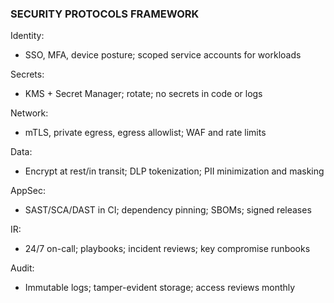 ### SECURITY PROTOCOLS FRAMEWORK

Identity:
- SSO, MFA, device posture; scoped service accounts for workloads

Secrets:
- KMS + Secret Manager; rotate; no secrets in code or logs

Network:
- mTLS, private egress, egress allowlist; WAF and rate limits

Data:
- Encrypt at rest/in transit; DLP tokenization; PII minimization and masking

AppSec:
- SAST/SCA/DAST in CI; dependency pinning; SBOMs; signed releases

IR:
- 24/7 on-call; playbooks; incident reviews; key compromise runbooks

Audit:
- Immutable logs; tamper-evident storage; access reviews monthly

